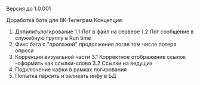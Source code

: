 Версия до 1.0.001

Доработка бота для ВК-Телеграм
Концепция:
  1. Допилитьлогирование
     1.1 Лог в файл на сервере
     1.2 Лог сообщение в служебную группу в Run time
  2. Фикс бага с "пропажей" продолжения логав том числе потеря опроса
  3. Коррекция визуальной части
     3.1 Корректное отображение ссылок -оформить как ссылки-слово
     3.2 Ссылки на ведущих
  4. Подключение кафки в рамках логирования
  5. Попытка парсить и заливать инфу в БД
